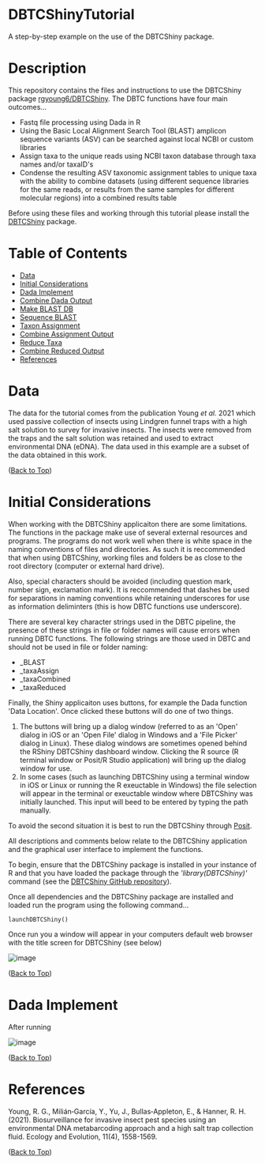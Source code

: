 # DBTCShinyTutorial
A step-by-step example on the use of the DBTCShiny package.

# Description

This repository contains the files and instructions to use the DBTCShiny package [rgyoung6/DBTCShiny](https://github.com/rgyoung6/DBTCShiny). The DBTC functions have four main outcomes...

  - Fastq file processing using Dada in R
  - Using the Basic Local Alignment Search Tool (BLAST) amplicon sequence variants (ASV) can be searched against local NCBI or custom libraries
  - Assign taxa to the unique reads using NCBI taxon database through taxa names and/or taxaID's
  - Condense the resulting ASV taxonomic assignment tables to unique taxa with the ability to combine datasets (using different sequence libraries for the same reads, or results from the same samples for different molecular regions) into a combined results table

Before using these files and working through this tutorial please install the [DBTCShiny](https://github.com/rgyoung6/DBTCShiny) package.

# Table of Contents  
- [Data](#data)
- [Initial Considerations](#initial-considerations)
- [Dada Implement](#dada-implement)
- [Combine Dada Output](#combine-dada-output)
- [Make BLAST DB](#make-blast-db)
- [Sequence BLAST](#sequence-blast)
- [Taxon Assignment](#taxon-assignment)
- [Combine Assignment Output](#combine-assignment-output)
- [Reduce Taxa](#reduce-taxa)
- [Combine Reduced Output](#combine-reduced-output)
- [References](#references)

# Data 

The data for the tutorial comes from the publication Young _et al._ 2021 which used passive collection of insects using Lindgren funnel traps with a high salt solution to survey for invasive insects. The insects were removed from the traps and the salt solution was retained and used to extract environmental DNA (eDNA). The data used in this example are a subset of the data obtained in this work.

([Back to Top](#table-of-contents))

# Initial Considerations

When working with the DBTCShiny applicaiton there are some limitations. The functions in the package make use of several external resources and programs. The programs do not work well when there is white space in the naming conventions of files and directories. As such it is reccommended that when using DBTCShiny, working files and folders be as close to the root directory (computer or external hard drive). 

Also, special characters should be avoided (including question mark, number sign, exclamation mark). It is reccommended that dashes be used for separations in naming conventions while retaining underscores for use as information deliminters (this is how DBTC functions use underscore). 

There are several key character strings used in the DBTC pipeline, the presence of these strings in file or folder names will cause errors when running DBTC functions. 
The following strings are those used in DBTC and should not be used in file or folder naming:
  - _BLAST
  - _taxaAssign
  - _taxaCombined
  - _taxaReduced

Finally, the Shiny applicaiton uses buttons, for example the Dada function 'Data Location'.  Once clicked these buttons will do one of two things. 

  1. The buttons will bring up a dialog window (referred to as an 'Open' dialog in iOS or an 'Open File' dialog in Windows and a 'File Picker' dialog in Linux). These dialog windows are sometimes opened behind the RShiny DBTCShiny dashboard window. Clicking the R source (R terminal window or Posit/R Studio application) will bring up the dialog window for use. 
  2. In some cases (such as launching DBTCShiny using a terminal window in iOS or Linux or running the R exeuctable in Windows) the file selection will appear in the terminal or exeuctable window where DBTCShiny was initially launched. This input will beed to be entered by typing the path manually.

To avoid the second situation it is best to run the DBTCShiny through [Posit](https://posit.co/download/rstudio-desktop/).

All descriptions and comments below relate to the DBTCShiny application and the graphical user interface to implement the functions.

To begin, ensure that the DBTCShiny package is installed in your instance of R and that you have loaded the package through the _'library(DBTCShiny)'_ command (see the [DBTCShiny GitHub repository](https://github.com/rgyoung6/DBTCShiny/blob/main/README.md#installation)).

Once all dependencies and the DBTCShiny package are installed and loaded run the program using the following command...

```
launchDBTCShiny()
```

Once run you a window will appear in your computers default web browser with the title screen for DBTCShiny (see below)

![image](https://github.com/rgyoung6/DBTCShinyTutorial/assets/60077841/df23f66c-c9a1-4364-b7ad-fa816fe61b79)


([Back to Top](#table-of-contents))

# Dada Implement

After running 

![image](https://github.com/rgyoung6/DBTCShinyTutorial/assets/60077841/9464aa34-f19b-4380-a3de-3d801b7dad24)




([Back to Top](#table-of-contents))

# References 
Young, R. G., Milián‐García, Y., Yu, J., Bullas‐Appleton, E., & Hanner, R. H. (2021). Biosurveillance for invasive insect pest species using an environmental DNA metabarcoding approach and a high salt trap collection fluid. Ecology and Evolution, 11(4), 1558-1569.

([Back to Top](#table-of-contents))
